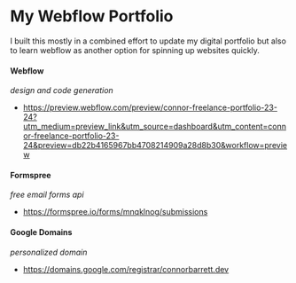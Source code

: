 # My Webflow Portfolio

I built this mostly in a combined effort to update my digital portfolio but also to learn webflow as another option for spinning up websites quickly.

#### Webflow 
<i>design and code generation</i>
- https://preview.webflow.com/preview/connor-freelance-portfolio-23-24?utm_medium=preview_link&utm_source=dashboard&utm_content=connor-freelance-portfolio-23-24&preview=db22b4165967bb4708214909a28d8b30&workflow=preview

#### Formspree
<i>free email forms api</i>
- https://formspree.io/forms/mnqklnog/submissions

#### Google Domains
<i>personalized domain</i>
- https://domains.google.com/registrar/connorbarrett.dev
